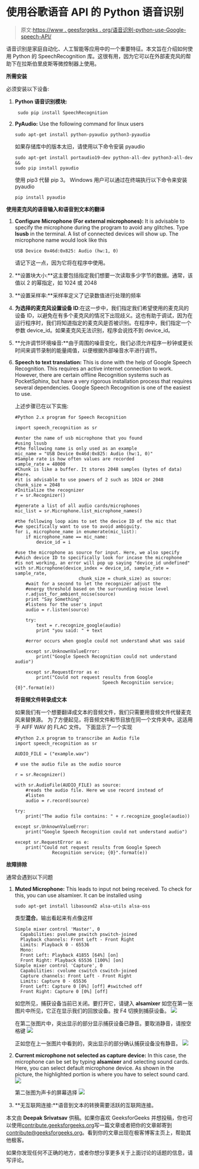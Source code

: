 # 使用谷歌语音 API 的 Python 语音识别

> 原文:[https://www . geesforgeks . org/语音识别-python-use-Google-speech-API/](https://www.geeksforgeeks.org/speech-recognition-in-python-using-google-speech-api/)

语音识别是家庭自动化、人工智能等应用中的一个重要特征。本文旨在介绍如何使用 Python 的 SpeechRecognition 库。这很有用，因为它可以在外部麦克风的帮助下在拉斯伯里皮斯等微控制器上使用。

**所需安装**

必须安装以下设备:

1.  **Python 语音识别模块:**

    ```
     sudo pip install SpeechRecognition 
    ```

2.  **PyAudio:** Use the following command for linux users

    ```
    sudo apt-get install python-pyaudio python3-pyaudio
    ```

    如果存储库中的版本太旧，请使用以下命令安装 pyaudio

    ```
    sudo apt-get install portaudio19-dev python-all-dev python3-all-dev && 
    sudo pip install pyaudio
    ```

    使用 pip3 代替 pip 3。
    Windows 用户可以通过在终端执行以下命令来安装 pyaudio

    ```
    pip install pyaudio
    ```

**使用麦克风的语音输入和语音到文本的翻译**

1.  **Configure Microphone (For external microphones):** It is advisable to specify the microphone during the program to avoid any glitches.
    Type **lsusb** in the terminal. A list of connected devices will show up. The microphone name would look like this

    ```
    USB Device 0x46d:0x825: Audio (hw:1, 0)
    ```

    请记下这一点，因为它将在程序中使用。

2.  **设置块大小:**这主要包括指定我们想要一次读取多少字节的数据。通常，该值以 2 的幂指定，如 1024 或 2048
3.  **设置采样率:**采样率定义了记录数值进行处理的频率
4.  **为选择的麦克风设置设备 ID**:在这一步中，我们指定我们希望使用的麦克风的设备 ID，以避免在有多个麦克风的情况下出现歧义。这也有助于调试，因为在运行程序时，我们将知道指定的麦克风是否被识别。在程序中，我们指定一个参数 device_id。如果麦克风无法识别，程序会说找不到 device_id。
5.  **允许调节环境噪音:**由于周围的噪音变化，我们必须允许程序一秒钟或更长时间来调节录制的能量阈值，以便根据外部噪音水平进行调节。
6.  **Speech to text translation:** This is done with the help of Google Speech Recognition. This requires an active internet connection to work. However, there are certain offline Recognition systems such as PocketSphinx, but have a very rigorous installation process that requires several dependencies. Google Speech Recognition is one of the easiest to use.

    上述步骤已在以下实施:

    ```
    #Python 2.x program for Speech Recognition

    import speech_recognition as sr

    #enter the name of usb microphone that you found
    #using lsusb
    #the following name is only used as an example
    mic_name = "USB Device 0x46d:0x825: Audio (hw:1, 0)"
    #Sample rate is how often values are recorded
    sample_rate = 48000
    #Chunk is like a buffer. It stores 2048 samples (bytes of data)
    #here. 
    #it is advisable to use powers of 2 such as 1024 or 2048
    chunk_size = 2048
    #Initialize the recognizer
    r = sr.Recognizer()

    #generate a list of all audio cards/microphones
    mic_list = sr.Microphone.list_microphone_names()

    #the following loop aims to set the device ID of the mic that
    #we specifically want to use to avoid ambiguity.
    for i, microphone_name in enumerate(mic_list):
        if microphone_name == mic_name:
            device_id = i

    #use the microphone as source for input. Here, we also specify 
    #which device ID to specifically look for incase the microphone 
    #is not working, an error will pop up saying "device_id undefined"
    with sr.Microphone(device_index = device_id, sample_rate = sample_rate, 
                            chunk_size = chunk_size) as source:
        #wait for a second to let the recognizer adjust the 
        #energy threshold based on the surrounding noise level
        r.adjust_for_ambient_noise(source)
        print "Say Something"
        #listens for the user's input
        audio = r.listen(source)

        try:
            text = r.recognize_google(audio)
            print "you said: " + text

        #error occurs when google could not understand what was said

        except sr.UnknownValueError:
            print("Google Speech Recognition could not understand audio")

        except sr.RequestError as e:
            print("Could not request results from Google 
                                     Speech Recognition service; {0}".format(e))
    ```

    **将音频文件转录成文本**

    如果我们有一个想要翻译成文本的音频文件，我们只需要用音频文件代替麦克风来替换源。
    为了方便起见，将音频文件和节目放在同一个文件夹中。这适用于 AIFF WAV 的 FLAC 文件。
    下面显示了一个实现

    ```
    #Python 2.x program to transcribe an Audio file
    import speech_recognition as sr

    AUDIO_FILE = ("example.wav")

    # use the audio file as the audio source

    r = sr.Recognizer()

    with sr.AudioFile(AUDIO_FILE) as source:
        #reads the audio file. Here we use record instead of
        #listen
        audio = r.record(source)  

    try:
        print("The audio file contains: " + r.recognize_google(audio))

    except sr.UnknownValueError:
        print("Google Speech Recognition could not understand audio")

    except sr.RequestError as e:
        print("Could not request results from Google Speech 
                  Recognition service; {0}".format(e))
    ```

**故障排除**

通常会遇到以下问题

1.  **Muted Microphone:** This leads to input not being received. To check for this, you can use alsamixer.
    It can be installed using

    ```
    sudo apt-get install libasound2 alsa-utils alsa-oss
    ```

    类型**混合**。输出看起来有点像这样

    ```
    Simple mixer control 'Master', 0
      Capabilities: pvolume pswitch pswitch-joined
      Playback channels: Front Left - Front Right
      Limits: Playback 0 - 65536
      Mono:
      Front Left: Playback 41855 [64%] [on]
      Front Right: Playback 65536 [100%] [on]
    Simple mixer control 'Capture', 0
      Capabilities: cvolume cswitch cswitch-joined
      Capture channels: Front Left - Front Right
      Limits: Capture 0 - 65536
      Front Left: Capture 0 [0%] [off] #switched off
      Front Right: Capture 0 [0%] [off]

    ```

    如您所见，捕获设备当前已关闭。要打开它，请键入 **alsamixer**
    如您在第一张图片中所见，它正在显示我们的回放设备。按 F4 切换到捕获设备。
    ![](img/f9b45f9d53470fb6a556aad0b42a60ea.png)

    在第二张图片中，突出显示的部分显示捕获设备已静音。要取消静音，请按空格键
    ![](img/4ed056bf1b90388a26e40a85d3d3bf55.png)

    正如您在上一张图片中看到的，突出显示的部分确认捕获设备没有静音。
    ![](img/af6d0e065497fe8492527bdcd9e439f6.png)

2.  **Current microphone not selected as capture device:**
    In this case, the microphone can be set by typing **alsamixer** and selecting sound cards. Here, you can select default microphone device.
    As shown in the picture, the highlighted portion is where you have to select sound card.
    ![](img/021be5635f1abd16adabefa03f22cbbc.png)

    第二张图为声卡的屏幕选择
    ![](img/a762f49ffb9663a3d8cad047cdad608d.png)

3.  **无互联网连接:**语音到文本的转换需要活跃的互联网连接。

本文由 **Deepak Srivatsav** 供稿。如果你喜欢 GeeksforGeeks 并想投稿，你也可以使用[contribute.geeksforgeeks.org](http://contribute.geeksforgeeks.org)写一篇文章或者把你的文章邮寄到 contribute@geeksforgeeks.org。看到你的文章出现在极客博客主页上，帮助其他极客。

如果你发现任何不正确的地方，或者你想分享更多关于上面讨论的话题的信息，请写评论。